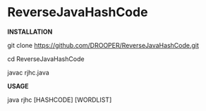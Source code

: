 # ReverseJavaHashCode




**INSTALLATION**



git clone https://github.com/DROOPER/ReverseJavaHashCode.git

cd ReverseJavaHashCode

javac rjhc.java






**USAGE**

java rjhc [HASHCODE] [WORDLIST]
